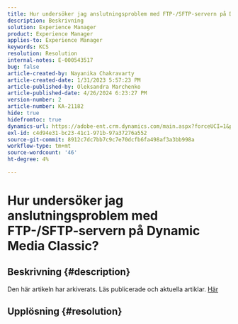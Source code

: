 ```yaml
---
title: Hur undersöker jag anslutningsproblem med FTP-/SFTP-servern på Dynamic Media Classic?
description: Beskrivning
solution: Experience Manager
product: Experience Manager
applies-to: Experience Manager
keywords: KCS
resolution: Resolution
internal-notes: E-000543517
bug: false
article-created-by: Nayanika Chakravarty
article-created-date: 1/31/2023 5:57:23 PM
article-published-by: Oleksandra Marchenko
article-published-date: 4/26/2024 6:23:27 PM
version-number: 2
article-number: KA-21182
hide: true
hidefromtoc: true
dynamics-url: https://adobe-ent.crm.dynamics.com/main.aspx?forceUCI=1&pagetype=entityrecord&etn=knowledgearticle&id=b8a6a1b1-90a1-ed11-aad1-6045bd0063aa
exl-id: c4d94e31-bc23-41c1-971b-97a37276a552
source-git-commit: 8912c7dc7bb7c9c7e70dcfb6fa498af3a3bb998a
workflow-type: tm+mt
source-wordcount: '46'
ht-degree: 4%

---
```


# Hur undersöker jag anslutningsproblem med FTP-/SFTP-servern på Dynamic Media Classic?

## Beskrivning {#description}

Den här artikeln har arkiverats. Läs publicerade och aktuella artiklar. [Här](https://experienceleague.adobe.com/search.html#sort=relevancy)

## Upplösning {#resolution}
